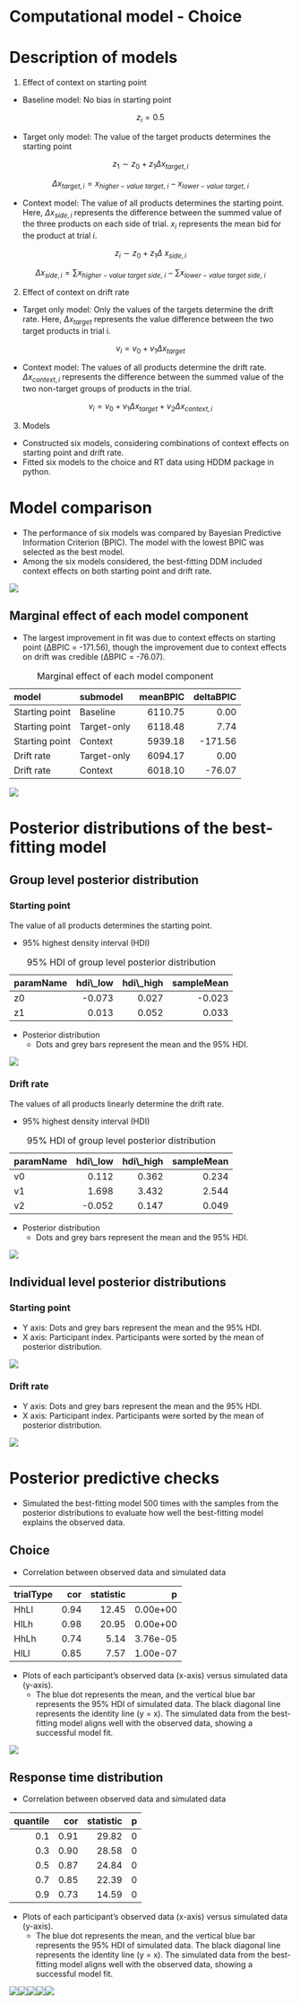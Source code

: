 Computational model - Choice
================

# Description of models

1.  Effect of context on starting point

-   Baseline model: No bias in starting point
  
$$
z_i = 0.5
$$

- Target only model: The value of the target products determines the
starting point

$$
z_1 \sim z_0 + z_1 \Delta x_{target,i}
$$

$$
\Delta x_{target,i}  = 
x_{higher-value \ target, \ i} - 
x_{lower-value \ target, \ i}
$$

-   Context model: The value of all products determines the starting
    point. Here, $\Delta x_{side,i}$ represents the
    difference between the summed value of the three products on each
    side of trial. $x_i$ represents the mean bid for the
    product at trial $i$.

$$
z_i \sim z_0 + z_1 \Delta\ x_{side,i}
$$

$$
\Delta x_{side,i}  = 
∑x_{higher-value \ target \ side, \ i} - 
∑x_{lower-value \ target \ side, \ i}
$$

2.  Effect of context on drift rate

-   Target only model: Only the values of the targets determine the
    drift rate. Here, $\Delta x_{target}$ represents the
    value difference between the two target products in trial i.

$$
v_i = v_0 + v_1 \Delta x_{target}
$$

-   Context model: The values of all products determine the drift rate.
    $\Delta x_{context,i}$ represents the difference between the summed value of 
    the two non-target groups of products in the trial.

$$
v_i = v_0 + v_1 \Delta x_{target} + v_2 \Delta x_{context,i} 
$$

3. Models 
-   Constructed six models, considering combinations of context effects
    on starting point and drift rate.
-   Fitted six models to the choice and RT data using HDDM package in
    python.

# Model comparison

-   The performance of six models was compared by Bayesian Predictive
    Information Criterion (BPIC). The model with the lowest BPIC was
    selected as the best model.
-   Among the six models considered, the best-fitting DDM included
    context effects on both starting point and drift rate.

![](exp1_DDM_results_files/figure-gfm/BPIC-plot-1.png)<!-- -->

## Marginal effect of each model component

-   The largest improvement in fit was due to context effects on
    starting point (ΔBPIC = -171.56), though the improvement due to
    context effects on drift was credible (ΔBPIC = -76.07).

<table>
<caption>
Marginal effect of each model component
</caption>
<thead>
<tr>
<th style="text-align:left;">
model
</th>
<th style="text-align:left;">
submodel
</th>
<th style="text-align:right;">
meanBPIC
</th>
<th style="text-align:right;">
deltaBPIC
</th>
</tr>
</thead>
<tbody>
<tr>
<td style="text-align:left;">
Starting point
</td>
<td style="text-align:left;">
Baseline
</td>
<td style="text-align:right;">
6110.75
</td>
<td style="text-align:right;">
0.00
</td>
</tr>
<tr>
<td style="text-align:left;">
Starting point
</td>
<td style="text-align:left;">
Target-only
</td>
<td style="text-align:right;">
6118.48
</td>
<td style="text-align:right;">
7.74
</td>
</tr>
<tr>
<td style="text-align:left;">
Starting point
</td>
<td style="text-align:left;">
Context
</td>
<td style="text-align:right;">
5939.18
</td>
<td style="text-align:right;">
-171.56
</td>
</tr>
<tr>
<td style="text-align:left;">
Drift rate
</td>
<td style="text-align:left;">
Target-only
</td>
<td style="text-align:right;">
6094.17
</td>
<td style="text-align:right;">
0.00
</td>
</tr>
<tr>
<td style="text-align:left;">
Drift rate
</td>
<td style="text-align:left;">
Context
</td>
<td style="text-align:right;">
6018.10
</td>
<td style="text-align:right;">
-76.07
</td>
</tr>
</tbody>
</table>

![](exp1_DDM_results_files/figure-gfm/marginal-effect-plot-1.png)<!-- -->

# Posterior distributions of the best-fitting model

## Group level posterior distribution

### Starting point

The value of all products determines the starting point.

-   95% highest density interval (HDI)

<table>
<caption>
95% HDI of group level posterior distribution
</caption>
<thead>
<tr>
<th style="text-align:left;">
paramName
</th>
<th style="text-align:right;">
hdi\_low
</th>
<th style="text-align:right;">
hdi\_high
</th>
<th style="text-align:right;">
sampleMean
</th>
</tr>
</thead>
<tbody>
<tr>
<td style="text-align:left;">
z0
</td>
<td style="text-align:right;">
-0.073
</td>
<td style="text-align:right;">
0.027
</td>
<td style="text-align:right;">
-0.023
</td>
</tr>
<tr>
<td style="text-align:left;">
z1
</td>
<td style="text-align:right;">
0.013
</td>
<td style="text-align:right;">
0.052
</td>
<td style="text-align:right;">
0.033
</td>
</tr>
</tbody>
</table>

-   Posterior distribution
    -   Dots and grey bars represent the mean and the 95% HDI.

<!-- -->

![](exp1_DDM_results_files/figure-gfm/posterior-group-z-fig-1.png)<!-- -->

### Drift rate

The values of all products linearly determine the drift rate.

-   95% highest density interval (HDI)

<table>
<caption>
95% HDI of group level posterior distribution
</caption>
<thead>
<tr>
<th style="text-align:left;">
paramName
</th>
<th style="text-align:right;">
hdi\_low
</th>
<th style="text-align:right;">
hdi\_high
</th>
<th style="text-align:right;">
sampleMean
</th>
</tr>
</thead>
<tbody>
<tr>
<td style="text-align:left;">
v0
</td>
<td style="text-align:right;">
0.112
</td>
<td style="text-align:right;">
0.362
</td>
<td style="text-align:right;">
0.234
</td>
</tr>
<tr>
<td style="text-align:left;">
v1
</td>
<td style="text-align:right;">
1.698
</td>
<td style="text-align:right;">
3.432
</td>
<td style="text-align:right;">
2.544
</td>
</tr>
<tr>
<td style="text-align:left;">
v2
</td>
<td style="text-align:right;">
-0.052
</td>
<td style="text-align:right;">
0.147
</td>
<td style="text-align:right;">
0.049
</td>
</tr>
</tbody>
</table>

-   Posterior distribution
    -   Dots and grey bars represent the mean and the 95% HDI.

![](exp1_DDM_results_files/figure-gfm/posterior-group-v-fig-1.png)<!-- -->

## Individual level posterior distributions

### Starting point

-   Y axis: Dots and grey bars represent the mean and the 95% HDI.
-   X axis: Participant index. Participants were sorted by the mean of
    posterior distribution.

![](exp1_DDM_results_files/figure-gfm/posterior-ind-z-plot-1.png)<!-- -->

### Drift rate

-   Y axis: Dots and grey bars represent the mean and the 95% HDI.
-   X axis: Participant index. Participants were sorted by the mean of
    posterior distribution.

![](exp1_DDM_results_files/figure-gfm/posterior-ind-v-plot-1.png)<!-- -->

# Posterior predictive checks

-   Simulated the best-fitting model 500 times with the samples from the
    posterior distributions to evaluate how well the best-fitting model
    explains the observed data.

## Choice

-   Correlation between observed data and simulated data

<table>
<thead>
<tr>
<th style="text-align:left;">
trialType
</th>
<th style="text-align:right;">
cor
</th>
<th style="text-align:right;">
statistic
</th>
<th style="text-align:right;">
p
</th>
</tr>
</thead>
<tbody>
<tr>
<td style="text-align:left;">
HhLl
</td>
<td style="text-align:right;">
0.94
</td>
<td style="text-align:right;">
12.45
</td>
<td style="text-align:right;">
0.00e+00
</td>
</tr>
<tr>
<td style="text-align:left;">
HlLh
</td>
<td style="text-align:right;">
0.98
</td>
<td style="text-align:right;">
20.95
</td>
<td style="text-align:right;">
0.00e+00
</td>
</tr>
<tr>
<td style="text-align:left;">
HhLh
</td>
<td style="text-align:right;">
0.74
</td>
<td style="text-align:right;">
5.14
</td>
<td style="text-align:right;">
3.76e-05
</td>
</tr>
<tr>
<td style="text-align:left;">
HlLl
</td>
<td style="text-align:right;">
0.85
</td>
<td style="text-align:right;">
7.57
</td>
<td style="text-align:right;">
1.00e-07
</td>
</tr>
</tbody>
</table>

-   Plots of each participant’s observed data (x-axis) versus simulated
    data (y-axis).
    -   The blue dot represents the mean, and the vertical blue bar
        represents the 95% HDI of simulated data. The black diagonal
        line represents the identity line (y = x). The simulated data
        from the best-fitting model aligns well with the observed data,
        showing a successful model fit.

![](exp1_DDM_results_files/figure-gfm/choice-ppd-plot-1.png)<!-- -->

## Response time distribution

-   Correlation between observed data and simulated data

<table>
<thead>
<tr>
<th style="text-align:right;">
quantile
</th>
<th style="text-align:right;">
cor
</th>
<th style="text-align:right;">
statistic
</th>
<th style="text-align:right;">
p
</th>
</tr>
</thead>
<tbody>
<tr>
<td style="text-align:right;">
0.1
</td>
<td style="text-align:right;">
0.91
</td>
<td style="text-align:right;">
29.82
</td>
<td style="text-align:right;">
0
</td>
</tr>
<tr>
<td style="text-align:right;">
0.3
</td>
<td style="text-align:right;">
0.90
</td>
<td style="text-align:right;">
28.58
</td>
<td style="text-align:right;">
0
</td>
</tr>
<tr>
<td style="text-align:right;">
0.5
</td>
<td style="text-align:right;">
0.87
</td>
<td style="text-align:right;">
24.84
</td>
<td style="text-align:right;">
0
</td>
</tr>
<tr>
<td style="text-align:right;">
0.7
</td>
<td style="text-align:right;">
0.85
</td>
<td style="text-align:right;">
22.39
</td>
<td style="text-align:right;">
0
</td>
</tr>
<tr>
<td style="text-align:right;">
0.9
</td>
<td style="text-align:right;">
0.73
</td>
<td style="text-align:right;">
14.59
</td>
<td style="text-align:right;">
0
</td>
</tr>
</tbody>
</table>

-   Plots of each participant’s observed data (x-axis) versus simulated
    data (y-axis).
    -   The blue dot represents the mean, and the vertical blue bar
        represents the 95% HDI of simulated data. The black diagonal
        line represents the identity line (y = x). The simulated data
        from the best-fitting model aligns well with the observed data,
        showing a successful model fit.

![](exp1_DDM_results_files/figure-gfm/rt-ppd-prep-fig-1.png)<!-- -->![](exp1_DDM_results_files/figure-gfm/rt-ppd-prep-fig-2.png)<!-- -->![](exp1_DDM_results_files/figure-gfm/rt-ppd-prep-fig-3.png)<!-- -->![](exp1_DDM_results_files/figure-gfm/rt-ppd-prep-fig-4.png)<!-- -->![](exp1_DDM_results_files/figure-gfm/rt-ppd-prep-fig-5.png)<!-- -->
